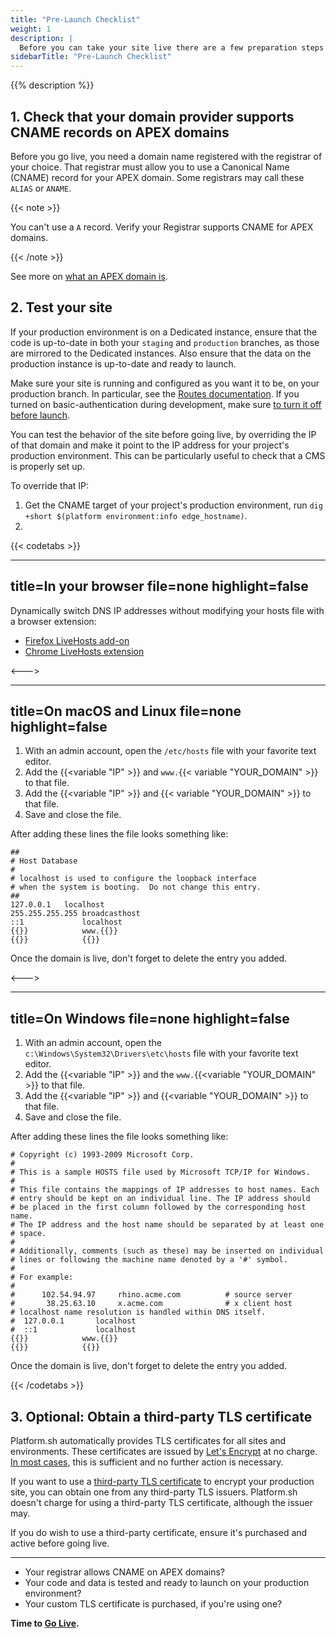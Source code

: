 ```yaml
---
title: "Pre-Launch Checklist"
weight: 1
description: |
  Before you can take your site live there are a few preparation steps to take.
sidebarTitle: "Pre-Launch Checklist"
---
```


{{% description %}}

## 1. Check that your domain provider supports CNAME records on APEX domains

Before you go live, you need a domain name registered with the registrar of your choice.
That registrar must allow you to use a Canonical Name (CNAME) record for your APEX domain.
Some registrars may call these `ALIAS` or `ANAME`.

{{< note >}}

You can't use a `A` record.
Verify your Registrar supports CNAME for APEX domains.

{{< /note >}}

See more on [what an APEX domain is](/domains/steps/dns.md#what-is-an-apex-domain).

## 2. Test your site

If your production environment is on a Dedicated instance,
ensure that the code is up-to-date in both your `staging` and `production` branches,
as those are mirrored to the Dedicated instances.
Also ensure that the data on the production instance is up-to-date and ready to launch.

Make sure your site is running and configured as you want it to be, on your production branch.
In particular, see the [Routes documentation](../define-routes/_index.md).
If you turned on basic-authentication during development, make sure [to turn it off before launch](/administration/web/configure-environment.md).

You can test the behavior of the site before going live, by overriding the IP of that domain and make it point to the IP address for your project's production environment. This can be particularly useful to check that a CMS is properly set up.

To override that IP:
1. Get the CNAME target of your project's production environment, run `dig +short $(platform environment:info edge_hostname)`.
2.




{{< codetabs >}}

---
title=In your browser
file=none
highlight=false
---

Dynamically switch DNS IP addresses without modifying your hosts file with a browser extension:

* [Firefox LiveHosts add-on](https://addons.mozilla.org/en-US/firefox/addon/livehosts/)
* [Chrome LiveHosts extension](https://chrome.google.com/webstore/detail/livehosts/hdpoplemgeaioijkmoebnnjcilfjnjdi)

<--->

---
title=On macOS and Linux
file=none
highlight=false
---

1. With an admin account, open the `/etc/hosts` file with your favorite text editor.
2. Add the {{<variable "IP" >}} and `www.`{{< variable "YOUR_DOMAIN" >}} to that file.
3. Add the {{<variable "IP" >}} and {{< variable "YOUR_DOMAIN" >}} to that file.
4. Save and close the file.

After adding these lines the file looks something like:

<!-- This is in HTML to get the variable shortcode to work properly -->
<div class="highlight" location="/etc/hosts"><pre tabindex="0" class="chroma"><code class="language-yaml" data-lang="yaml">##
# Host Database
#
# localhost is used to configure the loopback interface
# when the system is booting.  Do not change this entry.
##
127.0.0.1	localhost
255.255.255.255	broadcasthost
::1             localhost
{{<variable "IP" >}}            www.{{<variable "YOUR_DOMAIN" >}}
{{<variable "IP" >}}            {{<variable "YOUR_DOMAIN" >}}
</code></pre></div>

Once the domain is live, don't forget to delete the entry you added.

<--->

---
title=On Windows
file=none
highlight=false
---

1. With an admin account, open the `c:\Windows\System32\Drivers\etc\hosts` file with your favorite text editor.
2. Add the {{<variable "IP" >}} and the `www.`{{<variable "YOUR_DOMAIN" >}} to that file.
3. Add the {{<variable "IP" >}} and {{<variable "YOUR_DOMAIN" >}} to that file.
4. Save and close the file.

After adding these lines the file looks something like:

<!-- This is in HTML to get the variable shortcode to work properly -->
<div class="highlight" location="c:\Windows\System32\Drivers\etc\hosts"><pre tabindex="0" class="chroma"><code class="language-yaml" data-lang="yaml"># Copyright (c) 1993-2009 Microsoft Corp.
#
# This is a sample HOSTS file used by Microsoft TCP/IP for Windows.
#
# This file contains the mappings of IP addresses to host names. Each
# entry should be kept on an individual line. The IP address should
# be placed in the first column followed by the corresponding host name.
# The IP address and the host name should be separated by at least one
# space.
#
# Additionally, comments (such as these) may be inserted on individual
# lines or following the machine name denoted by a '#' symbol.
#
# For example:
#
#      102.54.94.97     rhino.acme.com          # source server
#       38.25.63.10     x.acme.com              # x client host
# localhost name resolution is handled within DNS itself.
#  127.0.0.1       localhost
#  ::1             localhost
{{<variable "IP" >}}            www.{{<variable "YOUR_DOMAIN" >}}
{{<variable "IP" >}}            {{<variable "YOUR_DOMAIN" >}}
</code></pre></div>

Once the domain is live, don't forget to delete the entry you added.
  
{{< /codetabs >}}

## 3. Optional: Obtain a third-party TLS certificate

Platform.sh automatically provides TLS certificates for all sites and environments.
These certificates are issued by [Let's Encrypt](https://letsencrypt.org/) at no charge.
[In most cases](../define-routes/https.md#limits), this is sufficient and no further action is necessary.

If you want to use a [third-party TLS certificate](./steps/tls.md) to encrypt your production site,
you can obtain one from any third-party TLS issuers.
Platform.sh doesn't charge for using a third-party TLS certificate, although the issuer may.

If you do wish to use a third-party certificate, ensure it's purchased and active before going live.

---

* Your registrar allows CNAME on APEX domains?
* Your code and data is tested and ready to launch on your production environment?
* Your custom TLS certificate is purchased, if you're using one?

**Time to [Go Live](/domains/steps/_index.md).**